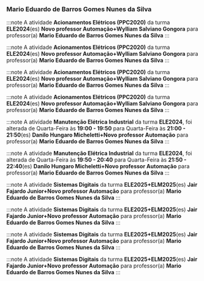 ### Mario Eduardo de Barros Gomes Nunes da Silva


:::note
A atividade **Acionamentos Elétricos (PPC2020)** da turma **ELE2024**(es) **Novo professor Automação+Wylliam Salviano Gongora** para professor(a) **Mario Eduardo de Barros Gomes Nunes da Silva**
:::
        


:::note
A atividade **Acionamentos Elétricos (PPC2020)** da turma **ELE2024**(es) **Novo professor Automação+Wylliam Salviano Gongora** para professor(a) **Mario Eduardo de Barros Gomes Nunes da Silva**
:::
        


:::note
A atividade **Acionamentos Elétricos (PPC2020)** da turma **ELE2024**(es) **Novo professor Automação+Wylliam Salviano Gongora** para professor(a) **Mario Eduardo de Barros Gomes Nunes da Silva**
:::
        


:::note
A atividade **Acionamentos Elétricos (PPC2020)** da turma **ELE2024**(es) **Novo professor Automação+Wylliam Salviano Gongora** para professor(a) **Mario Eduardo de Barros Gomes Nunes da Silva**
:::
        


:::note
A atividade **Manutenção Elétrica Industrial** da turma **ELE2024**, foi alterada de Quarta-Feira às **19:00 - 19:50** para Quarta-Feira às **21:00 - 21:50**(es) **Danilo Hungaro Micheletti+Novo professor Automação** para professor(a) **Mario Eduardo de Barros Gomes Nunes da Silva**
:::
        


:::note
A atividade **Manutenção Elétrica Industrial** da turma **ELE2024**, foi alterada de Quarta-Feira às **19:50 - 20:40** para Quarta-Feira às **21:50 - 22:40**(es) **Danilo Hungaro Micheletti+Novo professor Automação** para professor(a) **Mario Eduardo de Barros Gomes Nunes da Silva**
:::
        


:::note
A atividade **Sistemas Digitais** da turma **ELE2025+ELM2025**(es) **Jair Fajardo Junior+Novo professor Automação** para professor(a) **Mario Eduardo de Barros Gomes Nunes da Silva**
:::
        


:::note
A atividade **Sistemas Digitais** da turma **ELE2025+ELM2025**(es) **Jair Fajardo Junior+Novo professor Automação** para professor(a) **Mario Eduardo de Barros Gomes Nunes da Silva**
:::
        


:::note
A atividade **Sistemas Digitais** da turma **ELE2025+ELM2025**(es) **Jair Fajardo Junior+Novo professor Automação** para professor(a) **Mario Eduardo de Barros Gomes Nunes da Silva**
:::
        


:::note
A atividade **Sistemas Digitais** da turma **ELE2025+ELM2025**(es) **Jair Fajardo Junior+Novo professor Automação** para professor(a) **Mario Eduardo de Barros Gomes Nunes da Silva**
:::
        

